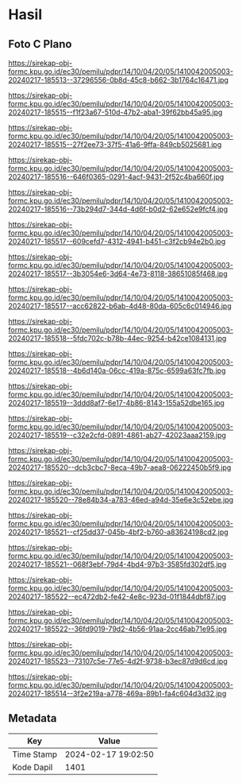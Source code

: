 # Hasil

## Foto C Plano

https://sirekap-obj-formc.kpu.go.id/ec30/pemilu/pdpr/14/10/04/20/05/1410042005003-20240217-185513--37296556-0b8d-45c8-b662-3b1764c16471.jpg

https://sirekap-obj-formc.kpu.go.id/ec30/pemilu/pdpr/14/10/04/20/05/1410042005003-20240217-185515--f1f23a67-510d-47b2-aba1-39f62bb45a95.jpg

https://sirekap-obj-formc.kpu.go.id/ec30/pemilu/pdpr/14/10/04/20/05/1410042005003-20240217-185515--27f2ee73-37f5-41a6-9ffa-849cb5025681.jpg

https://sirekap-obj-formc.kpu.go.id/ec30/pemilu/pdpr/14/10/04/20/05/1410042005003-20240217-185516--646f0365-0291-4acf-9431-2f52c4ba660f.jpg

https://sirekap-obj-formc.kpu.go.id/ec30/pemilu/pdpr/14/10/04/20/05/1410042005003-20240217-185516--73b294d7-344d-4d6f-b0d2-62e652e9fcf4.jpg

https://sirekap-obj-formc.kpu.go.id/ec30/pemilu/pdpr/14/10/04/20/05/1410042005003-20240217-185517--609cefd7-4312-4941-b451-c3f2cb94e2b0.jpg

https://sirekap-obj-formc.kpu.go.id/ec30/pemilu/pdpr/14/10/04/20/05/1410042005003-20240217-185517--3b3054e6-3d64-4e73-8118-38651085f468.jpg

https://sirekap-obj-formc.kpu.go.id/ec30/pemilu/pdpr/14/10/04/20/05/1410042005003-20240217-185517--acc62822-b6ab-4d48-80da-605c6c014946.jpg

https://sirekap-obj-formc.kpu.go.id/ec30/pemilu/pdpr/14/10/04/20/05/1410042005003-20240217-185518--5fdc702c-b78b-44ec-9254-b42ce1084131.jpg

https://sirekap-obj-formc.kpu.go.id/ec30/pemilu/pdpr/14/10/04/20/05/1410042005003-20240217-185518--4b6d140a-06cc-419a-875c-6599a63fc7fb.jpg

https://sirekap-obj-formc.kpu.go.id/ec30/pemilu/pdpr/14/10/04/20/05/1410042005003-20240217-185519--3ddd8af7-6e17-4b86-8143-155a52dbe165.jpg

https://sirekap-obj-formc.kpu.go.id/ec30/pemilu/pdpr/14/10/04/20/05/1410042005003-20240217-185519--c32e2cfd-0891-4861-ab27-42023aaa2159.jpg

https://sirekap-obj-formc.kpu.go.id/ec30/pemilu/pdpr/14/10/04/20/05/1410042005003-20240217-185520--dcb3cbc7-8eca-49b7-aea8-06222450b5f9.jpg

https://sirekap-obj-formc.kpu.go.id/ec30/pemilu/pdpr/14/10/04/20/05/1410042005003-20240217-185520--78e84b34-a783-46ed-a94d-35e6e3c52ebe.jpg

https://sirekap-obj-formc.kpu.go.id/ec30/pemilu/pdpr/14/10/04/20/05/1410042005003-20240217-185521--cf25dd37-045b-4bf2-b760-a83624198cd2.jpg

https://sirekap-obj-formc.kpu.go.id/ec30/pemilu/pdpr/14/10/04/20/05/1410042005003-20240217-185521--068f3ebf-79d4-4bd4-97b3-3585fd302df5.jpg

https://sirekap-obj-formc.kpu.go.id/ec30/pemilu/pdpr/14/10/04/20/05/1410042005003-20240217-185522--ec472db2-fe42-4e8c-923d-01f1844dbf87.jpg

https://sirekap-obj-formc.kpu.go.id/ec30/pemilu/pdpr/14/10/04/20/05/1410042005003-20240217-185522--36fd9019-79d2-4b56-91aa-2cc46ab71e95.jpg

https://sirekap-obj-formc.kpu.go.id/ec30/pemilu/pdpr/14/10/04/20/05/1410042005003-20240217-185523--73107c5e-77e5-4d2f-9738-b3ec87d9d6cd.jpg

https://sirekap-obj-formc.kpu.go.id/ec30/pemilu/pdpr/14/10/04/20/05/1410042005003-20240217-185514--3f2e219a-a778-469a-89b1-fa4c604d3d32.jpg


## Metadata

| Key        | Value               |
| ---------- | ------------------- |
| Time Stamp | 2024-02-17 19:02:50 |
| Kode Dapil | 1401                |



